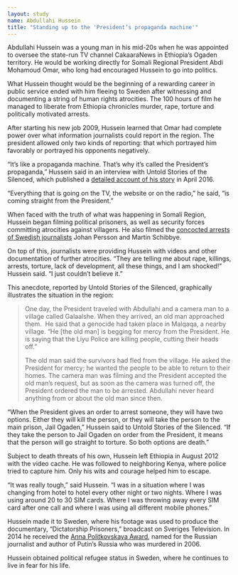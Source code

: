 ```yaml
---
layout: study
name: Abdullahi Hussein
title: "Standing up to the 'President’s propaganda machine'"
---
```

Abdullahi Hussein was a young man in his mid-20s when he was appointed to oversee the state-run TV channel CakaaraNews in Ethiopia’s Ogaden territory. He would be working directly for Somali Regional President Abdi Mohamoud Omar, who long had encouraged Hussein to go into politics.

What Hussein thought would be the beginning of a rewarding career in public service ended with him fleeing to Sweden after witnessing and documenting a string of human rights atrocities. The 100 hours of film he managed to liberate from Ethiopia chronicles murder, rape, torture and politically motivated arrests.

After starting his new job 2009, Hussein learned that Omar had complete power over what information journalists could report in the region. The president allowed only two kinds of reporting: that which portrayed him favorably or portrayed his opponents negatively.

“It’s like a propaganda machine. That’s why it’s called the President’s propaganda,” Hussein said in an interview with Untold Stories of the Silenced, which published a <a href="http://www.untoldstoriesonline.com/abdullahi-hussein-whistleblower-ethiopia/">detailed account of his story</a> in April 2016. 

“Everything that is going on the TV, the website or on the radio,” he said, “is coming straight from the President.”

When faced with the truth of what was happening in Somali Region, Hussein began filming political prisoners, as well as security forces committing atrocities against villagers. He also filmed the <a href="http://laikafilm.se/essence-of-terror/">concocted arrests of Swedish journalists</a> Johan Persson and Martin Schibbye.

On top of this, journalists were providing Hussein with videos and other documentation of further atrocities. “They are telling me about rape, killings, arrests, torture, lack of development, all these things, and I am shocked!” Hussein said. “I just couldn’t believe it.”

This anecdote, reported by Untold Stories of the Silenced, graphically illustrates the situation in the region:

<blockquote>
<p>One day, the President traveled with Abdullahi and a camera man to a village called Galaalshe. When they arrived, an old man approached them.  He said that a genocide had taken place in Malqaqa, a nearby village. “He [the old man] is begging for mercy from the President. He is saying that the Liyu Police are killing people, cutting their heads off.”</p>

<p>The old man said the survivors had fled from the village. He asked the President for mercy; he wanted the people to be able to return to their homes. The camera man was filming and the President accepted the old man’s request, but as soon as the camera was turned off, the President ordered the man to be arrested. Abdullahi never heard anything from or about the old man since then.</p>
</blockquote>

“When the President gives an order to arrest someone, they will have two options. Either they will kill the person, or they will take the person to the main prison, Jail Ogaden,” Hussein said to Untold Stories of the Silenced. “If they take the person to Jail Ogaden on order from the President, it means that the person will go straight to torture. So both options are death.”

Subject to death threats of his own, Hussein left Ethiopia in August 2012 with the video cache. He was followed to neighboring Kenya, where police tried to capture him. Only his wits and courage helped him to escape.

“It was really tough,” said Hussein. “I was in a situation where I was changing from hotel to hotel every other night or two nights. Where I was using around 20 to 30 SIM cards. Where I was throwing away every SIM card after one call and where I was using all different mobile phones.”

Hussein made it to Sweden, where his footage was used to produce the documentary, “Dictatorship Prisoners,” broadcast on Sveriges Television. In 2014 he received the <a href="http://ireport.cnn.com/docs/DOC-1132395">Anna Politkovskaya Award</a>, named for the Russian journalist and author of Putin’s Russia who was murdered in 2006.

Hussein obtained political refugee status in Sweden, where he continues to live in fear for his life.